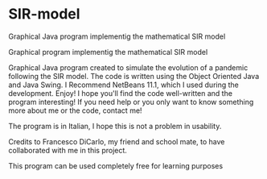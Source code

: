 # SIR-model
Graphical Java program implementig the mathematical SIR model

Graphical program implementig the mathematical SIR model

Graphical Java program created to simulate the evolution of a pandemic following the SIR model. 
The code is written using the Object Oriented Java and Java Swing.
I Recommend NetBeans 11.1, which I used during the development. 
Enjoy! I hope you'll find the code well-written and the program interesting! 
If you need help or you only want to know something more about me or the code, contact me!

The program is in Italian, I hope this is not a problem in usability.

Credits to Francesco DiCarlo, my friend and school mate, to have collaborated with me in this project.

This program can be used completely free for learning purposes
